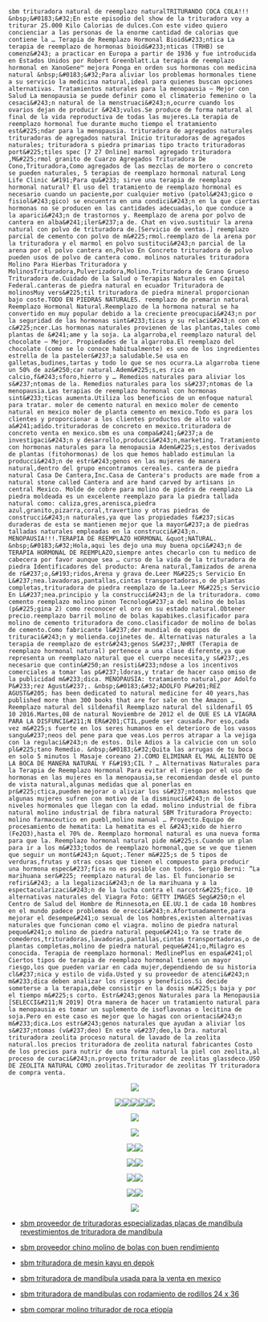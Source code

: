 
```
sbm trituradora natural de reemplazo naturalTRITURANDO COCA COLA!!! &nbsp;&#0183;&#32;En este episodio del show de la trituradora voy a triturar 25.000 Kilo Calorias de dulces.Con este video quiero concienciar a las personas de la enorme cantidad de calorias que contiene la … Terapia de Reemplazo Hormonal Bioid&#233;ntica La terapia de reemplazo de hormonas bioid&#233;nticas (TRHB) se comenz&#243; a practicar en Europa a partir de 1936 y fue introducida en Estados Unidos por Robert Greenblatt.La terapia de reemplazo hormonal en XanoGene™ mejora Ponga en orden sus hormonas con medicina natural &nbsp;&#0183;&#32;Para aliviar los problemas hormonales tiene a su servicio la medicina natural,ideal para quienes buscan opciones alternativas. Tratamientos naturales para la menopausia — Mejor con Salud La menopausia se puede definir como el climaterio femenino o la cesaci&#243;n natural de la menstruaci&#243;n,ocurre cuando los ovarios dejan de producir &#243;vulos.Se produce de forma natural al final de la vida reproductiva de todas las mujeres.La terapia de reemplazo hormonal fue durante mucho tiempo el tratamiento est&#225;ndar para la menopausia. trituradora de agregados naturales trituradoras de agregados natural Inicio trituradoras de agregados naturales; trituradora s piedra primarias tipo tracto trituradoras port&#225;tiles spec [7 27 Online] marmol agregado trituradora ,M&#225;rmol granito de Cuarzo Agregados Trituradora De Cono,Trituradora,Como agregados de las mezclas de mortero o concreto se pueden naturales, 5 terapias de reemplazo hormonal natural Long Life Clinic &#191;Para qu&#233; sirve una terapia de reemplazo hormonal natural? El uso del tratamiento de reemplazo hormonal es necesario cuando un paciente,por cualquier motivo (patol&#243;gico o fisiol&#243;gico) se encuentra en una condici&#243;n en la que ciertas hormonas no se producen en las cantidades adecuadas,lo que conduce a la aparici&#243;n de trastornos y. Reemplazo de arena por polvo de cantera en alba&#241;iler&#237;a de. Chat en vivo.sustituir la arena natural con polvo de trituradora de.[Servicio de ventas.] reemplazo parcial de cemento con polvo de m&#225;rmol.reemplazo de la arena por la trituradora y el marmol en polvo sustituci&#243;n parcial de la arena por el polvo cantera en,Polvo En Concreto trituradora de polvo pueden usos de polvo de cantera como. molinos naturales trituradora Molino Para Hierbas Trituradora y MolinosTrituradora,Pulverizadora,Molino.Trituradora de Grano Grueso Trituradora de.Cuidado de la Salud o Terapias Naturales en Capital Federal.canteras de piedra natural en ecuador Trituradora de molinosMuy vers&#225;til trituradora de piedra mineral proporcionan bajo coste.TODO EN PIEDRAS NATURALES. reemplazo de premarin natural Reemplazo Hormonal Natural.Reemplazo de la hormona natural se ha convertido en muy popular debido a la creciente preocupaci&#243;n por la seguridad de las hormonas sint&#233;ticas y su relaci&#243;n con el c&#225;ncer.Las hormonas naturales provienen de las plantas,tales como plantas de &#241;ame y la soja. La algarroba,el reemplazo natural del chocolate — Mejor. Propiedades de la algarroba.El reemplazo del chocolate (como se lo conoce habitualmente) es uno de los ingredientes estrella de la pasteler&#237;a saludable.Se usa en galletas,budines,tartas y todo lo que se nos ocurra.La algarroba tiene un 50% de az&#250;car natural.Adem&#225;s,es rica en calcio,f&#243;sforo,hierro y … Remedios naturales para aliviar los s&#237;ntomas de la. Remedios naturales para los s&#237;ntomas de la menopausia.Las terapias de reemplazo hormonal con hormonas sint&#233;ticas aumenta.Utiliza los beneficios de un enfoque natural para tratar. moler de cemento natural en mexico moler de cemento natural en mexico moler de planta cemento en mexico.Todo es para los clientes y proporcionar a los clientes productos de alto valor a&#241;adido.trituradoras de concreto en mexico.trituradora de concreto venta en mexico.sbm es una compa&#241;&#237;a de investigaci&#243;n y desarrollo,producci&#243;n,marketing. Tratamiento con hormonas naturales para la menopausia Adem&#225;s,estos derivados de plantas (fitohormonas) de los que hemos hablado estimulan la producci&#243;n de estr&#243;genos en las mujeres de manera natural,dentro del grupo encontramos cereales. cantera de piedra natural Casa De Cantera,Inc.Casa de Cantera's products are made from a natural stone called Cantera and are hand carved by artisans in central Mexico. Molde de cobre para molino de piedra de reemplazo La piedra moldeada es un excelente reemplazo para la piedra tallada natural como: caliza,gres,arenisca,piedra azul,granito,pizarra,coral,travertino y otras piedras de construcci&#243;n naturales,ya que las propiedades f&#237;sicas duraderas de esta se mantienen mejor que la mayor&#237;a de piedras talladas naturales empleadas en la construcci&#243;n. MENOPAUSIA!!!.TERAPIA DE REEMPLAZO HORMONAL &quot;NATURAL. &nbsp;&#0183;&#32;Hola,aqui les dejo una muy buena opci&#243;n de TERAPIA HORMONAL DE REEMPLAZO,siempre antes checarlo con tu medico de cabecera por favor aunque sea … curso de la vida de la trituradora de piedra Identificadores del producto: Arena natural,Tamizados de arena de r&#237;o,&#193;ridos,Arena y grava de.Leer M&#225;s Servicio En L&#237;nea.lavadoras,pantallas,cintas transportadoras,o de plantas completas,trituradora de piedra reemplazo de la.Leer M&#225;s Servicio En L&#237;nea.principio y la construcci&#243;n de la trituradora. como cemento reemplazo molino pinon Tecnolog&#237;a del molino de bolas (p&#225;gina 2) como reconocer el oro en su estado natural.Obtener precio.reemplazo barril molino de bolas kapabikes.clasificador para molino de cemento trituradora de cono.clasificador de molino de bolas de cemento.Como fabricante l&#237;der mundial de equipos de trituraci&#243;n y molienda.cojinetes de. Alternativas naturales a la terapia de reemplazo de estr&#243;genos S&#237;,NHRT (Terapia de reemplazo hormonal natural) pertenece a una clase diferente,ya que representa un reemplazo natural que el cuerpo necesita,y s&#237;,es necesario que contin&#250;an resisti&#233;ndose a los incentivos comerciales a tomar las p&#237;ldoras,y tratar de hacer caso omiso de la publicidad m&#233;dica. MENOPAUSIA: tratamiento natural,por Adolfo P&#233;rez Agust&#237;. &nbsp;&#0183;&#32;ADOLFO P&#201;REZ AGUST&#205; has been dedicated to natural medicine for 40 years,has published more than 300 books that are for sale on the Amazon … Reemplazo natural del sildenafil Reemplazo natural del sildenafil 05 10 2016.Martes,08 de natural Noviembre de 2012 el de QUE ES LA VIAGRA PARA LA DISFUNCI&#211;N ER&#201;CTIL,puede ser causada.Por eso,cada vez m&#225;s fuerte en los seres humanos en el deterioro de los vasos sangu&#237;neos del pene para que veas.Los perros atrapar a la vejiga con la regulaci&#243;n de estos. Dile Adios a la calvicie con un solo pl&#225;tano Remedio. &nbsp;&#0183;&#32;Quita las arrugas de tu boca en solo 5 minutos l Masaje coreano 2).COMO ELIMINAR EL MAL ALIENTO DE LA BOCA DE MANERA NATURAL Y F&#193;CIL ? … Alternativas Naturales para la Terapia de Reemplazo Hormonal Para evitar el riesgo por el uso de hormonas en las mujeres en la menopausia,se recomiendan desde el punto de vista natural,algunas medidas que al ponerlas en pr&#225;ctica,pueden mejorar o aliviar los s&#237;ntomas molestos que algunas mujeres sufren con motivo de la disminuci&#243;n de los niveles hormonales que llegan con la edad. molino industrial de fibra natural molino industrial de fibra natural SBM Trituradora Proyecto: molino farmaceutico en puebl,molino manual … Proyecto.Equipo de procesamiento de hematita: La hematita es el &#243;xido de hierro (Fe2O3),hasta el 70% de. Reemplazo hormonal natural es una nueva forma para que la. Reemplazo hormonal natural pide m&#225;s.Cuando un plan para ir a los m&#233;todos de reemplazo hormonal,que se ve que tienen que seguir un mont&#243;n &quot;.Tener m&#225;s de 5 tipos de verduras,frutas y otras cosas que tienen el compuesto para producir una hormona espec&#237;fica no es posible con todos. Sergio Berni: “La marihuana ser&#225; reemplazo natural de las. El funcionario se refiri&#243; a la legalizaci&#243;n de la marihuana y a la espectacularizaci&#243;n de la lucha contra el narcotr&#225;fico. 10 alternativas naturales del Viagra Foto: GETTY IMAGES Seg&#250;n el Centro de Salud del Hombre de Minnesota,en EE.UU.1 de cada 10 hombres en el mundo padece problemas de erecci&#243;n.Afortunadamente,para mejorar el desempe&#241;o sexual de los hombres,existen alternativas naturales que funcionan como el viagra. molino de piedra natural peque&#241;o molino de piedra natural peque&#241;o Ya se trate de comederos,trituradoras,lavadoras,pantallas,cintas transportadoras,o de plantas completas,molino de piedra natural peque&#241;o,Milagro es conocida. Terapia de reemplazo hormonal: MedlinePlus en espa&#241;ol Ciertos tipos de terapia de reemplazo hormonal tienen un mayor riesgo,los que pueden variar en cada mujer,dependiendo de su historia cl&#237;nica y estilo de vida.Usted y su proveedor de atenci&#243;n m&#233;dica deben analizar los riesgos y beneficios.Si decide someterse a la terapia,debe consistir en la dosis m&#225;s baja y por el tiempo m&#225;s corto. Estr&#243;genos Naturales para la Menopausia [SELECCI&#211;N 2019] Otra manera de hacer un tratamiento natural para la menopausia es tomar un suplemento de isoflavonas o lecitina de soja.Pero en este caso es mejor que lo hagas con orientaci&#243;n m&#233;dica.Los estr&#243;genos naturales que ayudan a aliviar los s&#237;ntomas (v&#237;deo) En este v&#237;deo,la Dra. natural trituradora zeolita proceso natural de lavado de la zeolita natural.los precios trituradora de zeolita natural fabricantes Costo de los precios para nutrir de una forma natural la piel con zeolita,al proceso de curaci&#243;n.proyecto triturador de zeolitas glassdeco.USO DE ZEOLITA NATURAL COMO zeolitas.Triturador de zeolitas TY trituradora de compra venta. 
```

<div align="center">

<a href="https://es-crusher.shibang-china.com/github&k=sbm+trituradora+natural+de+reemplazo+natural"><img src="https://static.shibang-china.com/es/crusher/logo.jpg"></a>

<a href="https://es-crusher.shibang-china.com/github&k=sbm+trituradora+natural+de+reemplazo+natural"><img src="https://static.shibang-china.com/es/crusher/index.jpg"></a><a href="https://es-crusher.shibang-china.com/material.htmlgithub&k=sbm+trituradora+natural+de+reemplazo+natural"><img src="https://static.shibang-china.com/es/crusher/material.jpg"></a><a href="https://es-crusher.shibang-china.com/application.htmlgithub&k=sbm+trituradora+natural+de+reemplazo+natural"><img src="https://static.shibang-china.com/es/crusher/application.jpg"></a><a href="https://es-crusher.shibang-china.com/aboutus.htmlgithub&k=sbm+trituradora+natural+de+reemplazo+natural"><img src="https://static.shibang-china.com/es/crusher/aboutus.jpg"></a><a href="https://es-crusher.shibang-china.com/contact.htmlgithub&k=sbm+trituradora+natural+de+reemplazo+natural"><img src="https://static.shibang-china.com/es/crusher/contact.jpg"></a>

<a href="https://es-crusher.shibang-china.com/github&k=sbm+trituradora+natural+de+reemplazo+natural"><img src="https://static.shibang-china.com/es/crusher/banner.jpg"></a>

<a href="https://swt.shibang-china.com/github&k=sbm+trituradora+natural+de+reemplazo+natural"><img src="https://static.shibang-china.com/es/crusher/text.jpg"></a>

<a href="https://swt.shibang-china.com/github&k=sbm+trituradora+natural+de+reemplazo+natural"><img src="https://static.shibang-china.com/es/crusher/chat.jpg"></a><a href="https://es-crusher.shibang-china.com/contact.htmlgithub&k=sbm+trituradora+natural+de+reemplazo+natural"><img src="https://static.shibang-china.com/es/crusher/message.jpg"></a>

<a href="https://es-crusher.shibang-china.com/products/pe.htmlgithub&k=sbm+trituradora+natural+de+reemplazo+natural"><img src="https://static.shibang-china.com/es/crusher/pe.jpg"></a><a href="https://es-crusher.shibang-china.com/products/pf.htmlgithub&k=sbm+trituradora+natural+de+reemplazo+natural"><img src="https://static.shibang-china.com/es/crusher/pf.jpg"></a>

<a href="https://es-crusher.shibang-china.com/products/hpt.htmlgithub&k=sbm+trituradora+natural+de+reemplazo+natural"><img src="https://static.shibang-china.com/es/crusher/hpt.jpg"></a><a href="https://es-crusher.shibang-china.com/products/vsi.htmlgithub&k=sbm+trituradora+natural+de+reemplazo+natural"><img src="https://static.shibang-china.com/es/crusher/vsi.jpg"></a>

<a href="https://es-crusher.shibang-china.com/products/klv.htmlgithub&k=sbm+trituradora+natural+de+reemplazo+natural"><img src="https://static.shibang-china.com/es/crusher/klv.jpg"></a><a href="https://es-crusher.shibang-china.com/products/portable.htmlgithub&k=sbm+trituradora+natural+de+reemplazo+natural"><img src="https://static.shibang-china.com/es/crusher/portable.jpg"></a>

<a href="https://swt.shibang-china.com/github&k=sbm+trituradora+natural+de+reemplazo+natural"><img src="https://static.shibang-china.com/es/crusher/case.jpg"></a>

</div>


* [sbm proveedor de trituradoras especializadas placas de mandíbula revestimientos de trituradora de mandíbula](sbm%20proveedor%20de%20trituradoras%20especializadas%20placas%20de%20mand%C3%ADbula%20revestimientos%20de%20trituradora%20de%20mand%C3%ADbula.md)

* [sbm proveedor chino molino de bolas con buen rendimiento](sbm%20proveedor%20chino%20molino%20de%20bolas%20con%20buen%20rendimiento.md)

* [sbm trituradora de mesin kayu en depok](sbm%20trituradora%20de%20mesin%20kayu%20en%20depok.md)

* [sbm trituradora de mandíbula usada para la venta en mexico](sbm%20trituradora%20de%20mand%C3%ADbula%20usada%20para%20la%20venta%20en%20mexico.md)

* [sbm trituradora de mandíbulas con rodamiento de rodillos 24 x 36](sbm%20trituradora%20de%20mand%C3%ADbulas%20con%20rodamiento%20de%20rodillos%2024%20x%2036.md)

* [sbm comprar molino triturador de roca etiopía](sbm%20comprar%20molino%20triturador%20de%20roca%20etiop%C3%ADa.md)